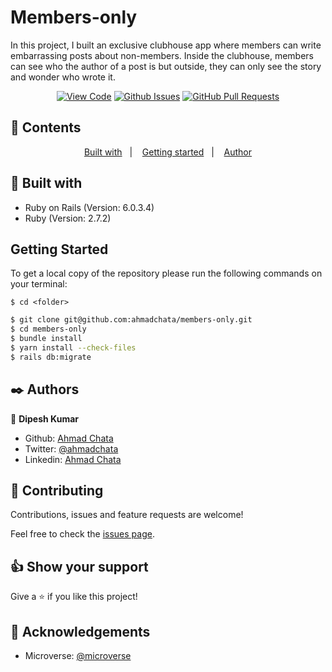 # Members-only

In this project, I built an exclusive clubhouse app where members can write embarrassing posts about non-members. Inside the clubhouse, members can see who the author of a post is but outside, they can only see the story and wonder who wrote it.


<div align="center">

[![View Code](https://img.shields.io/badge/View%20-Code-green)](https://github.com/ahmadchata/members-only)
[![Github Issues](https://img.shields.io/badge/GitHub-Issues-orange)](https://github.com/ahmadchata/members-only/issues)
[![GitHub Pull Requests](https://img.shields.io/badge/GitHub-Pull%20Requests-blue)](https://github.com/ahmadchata/members-only/pulls)

</div>

## 📝 Contents

<p align="center">
<a href="#with">Built with</a>&nbsp;&nbsp;&nbsp;|&nbsp;&nbsp;&nbsp;
<a href="#gs">Getting started</a>&nbsp;&nbsp;&nbsp;|&nbsp;&nbsp;&nbsp;
<a href="#author">Author</a>
</p>

## 🔧 Built with<a name = "with"></a>

- Ruby on Rails (Version: 6.0.3.4)
- Ruby (Version: 2.7.2)


## Getting Started <a name = "gs"></a>

To get a local copy of the repository please run the following commands on your terminal:

```
$ cd <folder>
```

~~~bash
$ git clone git@github.com:ahmadchata/members-only.git
$ cd members-only
$ bundle install
$ yarn install --check-files
$ rails db:migrate
~~~


## ✒️  Authors <a name = "author"></a>


👤 **Dipesh Kumar**

- Github: [Ahmad Chata](https://github.com/ahmadchata)
- Twitter: [@ahmadchata](https://twitter.com/ahmadchata)
- Linkedin: [Ahmad Chata](https://www.linkedin.com/in/ahmadchata/)



## 🤝 Contributing

Contributions, issues and feature requests are welcome!

Feel free to check the [issues page](https://github.com/ahmadchata/members-only/issues).


## 👍 Show your support

Give a ⭐️ if you like this project!

## :clap: Acknowledgements

- Microverse: [@microverse](https://www.microverse.org/)
